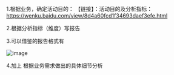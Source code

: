 1.根据业务，确定活动目的：
【链接】：活动目的及分析指标：https://wenku.baidu.com/view/8d4a60fcd1f34693daef3efe.html

2.根据分析指标（维度）写报告

3.可以借鉴的报告格式有

![image](https://github.com/wxqk3/python_data_analyst/master/业务/res/0.png)

4.加上 根据业务需求做出的具体细节分析
